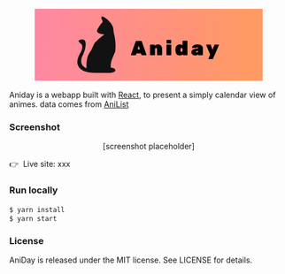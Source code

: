 <p align="center">
  <img src="https://github.com/gnehcwu/aniday-web/blob/master/aniday-logo.png" alt="Anime day" title="Anime day" />
</p>

Aniday is a webapp built with [React](https://reactjs.org), to present a simply calendar view of animes. data comes from [AniList](https://github.com/AniList/ApiV2-GraphQL-Docs)

### Screenshot

<p align="center">
  [screenshot placeholder]
</p>

👉 &nbsp;Live site: xxx

### Run locally

```
$ yarn install
$ yarn start
```

### License

AniDay is released under the MIT license. See LICENSE for details.
